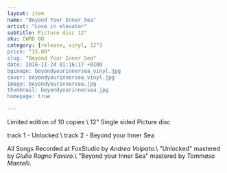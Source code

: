 ```yaml
---
layout: item
name: "Beyond Your Inner Sea"
artist: "Love in elevator"
subtitle: Picture disc 12"
sku: CWRD 08
category: [release, vinyl, 12"]
price: "15.00"
slug: "Beyond Your Inner Sea"
date: 2016-11-24 01:16:17 +0100
bgimage: beyondyourinnersea_vinyl.jpg
cover: beyondyourinnersea_vinyl.jpg
image: beyondyourinnersea.jpg
thumbnail: beyondyourinnersea.jpg
homepage: true

---
```


Limited edition of 10 copies \\
12" Single sided Picture disc

track 1 - Unlocked \\
track 2 - Beyond your Inner Sea

All Songs Recorded at FoxStudio by _Andrea Volpato_.\\
"Unlocked" mastered by _Giulio Ragno Favero_.\\
"Beyond your Inner Sea" mastered by _Tommaso Mantelli_.